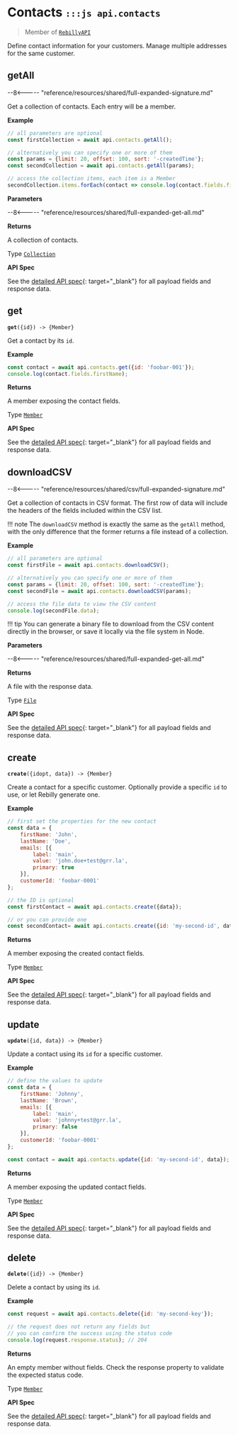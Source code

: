 # Contacts <small>`:::js api.contacts`</small>

> Member of [`RebillyAPI`][goto-rebillyapi]

Define contact information for your customers. Manage multiple addresses for the same customer.


## getAll

--8<----- "reference/resources/shared/full-expanded-signature.md"

Get a collection of contacts. Each entry will be a member.


**Example**

```js
// all parameters are optional
const firstCollection = await api.contacts.getAll();

// alternatively you can specify one or more of them
const params = {limit: 20, offset: 100, sort: '-createdTime'}; 
const secondCollection = await api.contacts.getAll(params);

// access the collection items, each item is a Member
secondCollection.items.forEach(contact => console.log(contact.fields.firstName));
```

**Parameters**


--8<----- "reference/resources/shared/full-expanded-get-all.md"


**Returns**

A collection of contacts.

Type [`Collection`][goto-collection]


**API Spec**

See the [detailed API spec][1]{: target="_blank"} for all payload fields and response data.

## get
<div class="method"><code><strong>get</strong>({<span class="prop">id</span>}) -> <span class="return">{Member}</span></code></div>

Get a contact by its `id`.


**Example**

```js
const contact = await api.contacts.get({id: 'foobar-001'});
console.log(contact.fields.firstName);
```


**Returns**

A member exposing the contact fields.

Type [`Member`][goto-member]


**API Spec**

See the [detailed API spec][2]{: target="_blank"} for all payload fields and response data.

## downloadCSV

--8<----- "reference/resources/shared/csv/full-expanded-signature.md"

Get a collection of contacts in CSV format. The first row of data will include the headers of the fields included within the CSV list.

!!! note 
    The `downloadCSV` method is exactly the same as the `getAll` method, with the only difference that the former returns a file instead of a collection.
 
**Example**

```js
// all parameters are optional
const firstFile = await api.contacts.downloadCSV();

// alternatively you can specify one or more of them
const params = {limit: 20, offset: 100, sort: '-createdTime'}; 
const secondFile = await api.contacts.downloadCSV(params);

// access the file data to view the CSV content 
console.log(secondFile.data);
```

!!! tip
    You can generate a binary file to download from the CSV content directly in the browser, or save it locally via the file system in Node.

**Parameters**


--8<----- "reference/resources/shared/full-expanded-get-all.md"


**Returns**

A file with the response data.

Type [`File`][goto-file]


**API Spec**

See the [detailed API spec][1]{: target="_blank"} for all payload fields and response data.


## create
<div class="method"><code><strong>create</strong>({<span class="prop">id</span><span class="optional" title="optional">opt</span>, <span class="prop">data</span>}) -> <span class="return">{Member}</span></code></div>

Create a contact for a specific customer. Optionally provide a specific `id` to use, or let Rebilly generate one.

**Example**

```js
// first set the properties for the new contact
const data = {
    firstName: 'John',
    lastName: 'Doe',
    emails: [{
        label: 'main',
        value: 'john.doe+test@grr.la',
        primary: true
    }],
    customerId: 'foobar-0001'
};

// the ID is optional
const firstContact = await api.contacts.create({data});

// or you can provide one
const secondContact= await api.contacts.create({id: 'my-second-id', data});
```


**Returns**

A member exposing the created contact fields.

Type [`Member`][goto-member]


**API Spec**

See the [detailed API spec][3]{: target="_blank"} for all payload fields and response data.

## update
<div class="method"><code><strong>update</strong>({<span class="prop">id</span>, <span class="prop">data</span>}) -> <span class="return">{Member}</span></code></div>

Update a contact using its `id` for a specific customer.

**Example**

```js
// define the values to update
const data = {
    firstName: 'Johnny',
    lastName: 'Brown',
    emails: [{
        label: 'main',
        value: 'johnny+test@grr.la',
        primary: false
    }],
    customerId: 'foobar-0001'
};

const contact = await api.contacts.update({id: 'my-second-id', data});
```


**Returns**

A member exposing the updated contact fields.

Type [`Member`][goto-member]


**API Spec**

See the [detailed API spec][3]{: target="_blank"} for all payload fields and response data.


## delete
<div class="method"><code><strong>delete</strong>({<span class="prop">id</span>}) -> <span class="return">{Member}</span></code></div>

Delete a contact by using its `id`.  


**Example**

```js
const request = await api.contacts.delete({id: 'my-second-key'});

// the request does not return any fields but
// you can confirm the success using the status code
console.log(request.response.status); // 204
```


**Returns**

An empty member without fields. Check the response property to validate the expected status code.

Type [`Member`][goto-member]


**API Spec**

See the [detailed API spec][4]{: target="_blank"} for all payload fields and response data.

[goto-rebillyapi]: ../rebilly-api
[goto-collection]: ../types/collection
[goto-member]: ../types/member
[goto-file]: ../types/file
[1]: https://rebilly.github.io/RebillyAPI/#tag/Contacts%2Fpaths%2F~1contacts%2Fget
[2]: https://rebilly.github.io/RebillyAPI/#tag/Contacts%2Fpaths%2F~1contacts~1%7Bid%7D%2Fget
[3]: https://rebilly.github.io/RebillyAPI/#tag/Contacts%2Fpaths%2F~1contacts~1%7Bid%7D%2Fput
[4]: https://rebilly.github.io/RebillyAPI/#tag/Contacts%2Fpaths%2F~1contacts~1%7Bid%7D%2Fdelete
